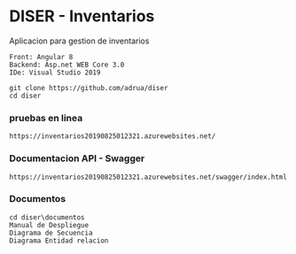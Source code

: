 # DISER - Inventarios

Aplicacion para gestion de inventarios  

```
Front: Angular 8
Backend: Asp.net WEB Core 3.0
IDe: Visual Studio 2019
```

```
git clone https://github.com/adrua/diser
cd diser
```

### pruebas en linea
```
https://inventarios20190825012321.azurewebsites.net/
```

### Documentacion API - Swagger
```
https://inventarios20190825012321.azurewebsites.net/swagger/index.html
```

### Documentos
```
cd diser\documentos
Manual de Despliegue
Diagrama de Secuencia
Diagrama Entidad relacion
```
